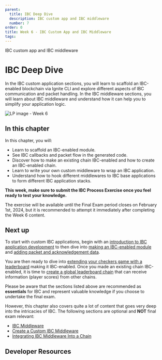 ```yaml
---
parent:
  title: IBC Deep Dive
  description: IBC custom app and IBC middleware
  number: 7
order: 0
title: Week 6 - IBC Custom App and IBC Middleware
tags:
---
```


<div class="tm-overline tm-rf-1 tm-lh-title tm-medium tm-muted">IBC custom app and IBC middleware</div>
<h1 class="mt-4 mb-6">IBC Deep Dive</h1>

In the IBC custom application sections, you will learn to scaffold an IBC-enabled blockchain via Ignite CLI and explore different aspects of IBC communication and packet handling. In the IBC middleware sections, you will learn about IBC middleware and understand how it can help you to simplify your application logic.

![LP image - Week 6](/moving-objects.svg)

## In this chapter

<HighlightBox type="learning">

In this chapter, you will:

* Learn to scaffold an IBC-enabled module.
* See IBC callbacks and packet flow in the generated code.
* Discover how to make an existing chain IBC-enabled and how to create an IBC-enabled chain.
* Learn to write your own custom middleware to wrap an IBC application.
* Understand how to hook different middlewares to IBC base applications to form different IBC application stacks.

</HighlightBox>

**This week, make sure to submit the IBC Process Exercise once you feel ready to test your knowledge.**

The exercise will be available until the Final Exam period closes on February 1st, 2024, but it is recommended to attempt it immediately after completing the Week 6 content.

## Next up

To start with custom IBC applications, begin with an [introduction to IBC application development](/hands-on-exercise/5-ibc-adv/3-ibc-app-intro.md) to then dive into [making an IBC-enabled module](/hands-on-exercise/5-ibc-adv/4-ibc-app-steps.md) and [adding packet and acknowledgement data](/hands-on-exercise/5-ibc-adv/5-ibc-app-packets.md).

You are then ready to dive into [extending your checkers game with a leaderboard](/hands-on-exercise/5-ibc-adv/6-ibc-app-checkers.md) making it IBC-enabled. Once you made an existing chain IBC-enabled, it is time to [create a global leaderboard chain](/hands-on-exercise/5-ibc-adv/7-ibc-app-leaderboard.md) that can receive information (player scores) from other chains.

<HighlightBox type="info">

Please be aware that the sections listed above are recommended as **essentials** for IBC and represent valuable knowledge if you choose to undertake the final exam.

However, this chapter also covers quite a lot of content that goes very deep into the intricacies of IBC. The following sections are optional and **NOT** final exam relevant:

* [IBC Middleware](/academy/3-ibc/9-ibc-mw-intro.md)
* [Create a Custom IBC Middleware](/academy/3-ibc/10-ibc-mw-develop.md)
* [Integrating IBC Middleware Into a Chain](/academy/3-ibc/11-ibc-mw-integrate.md)

</HighlightBox>

## Developer Resources

<div v-for="resource in $themeConfig.resources">
  <Resource
    :title="resource.title"
    :description="resource.description"
    :links="resource.links"
    :image="resource.image"
    :large="true"
  />
  <br/>
</div>
